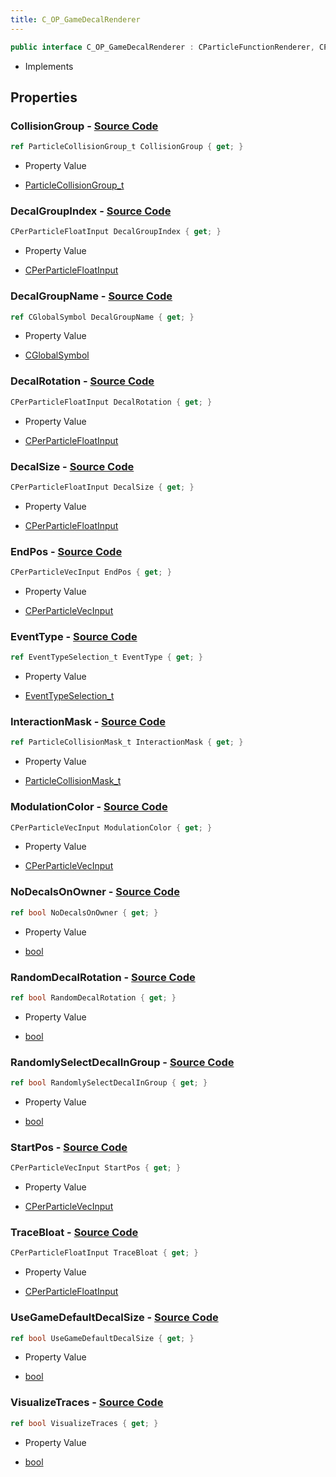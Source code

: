 ```yaml
---
title: C_OP_GameDecalRenderer
---
```


```csharp
public interface C_OP_GameDecalRenderer : CParticleFunctionRenderer, CParticleFunction, ISchemaClass<CParticleFunction>, ISchemaClass<CParticleFunctionRenderer>, ISchemaClass<C_OP_GameDecalRenderer>, ISchemaField, ISchemaClass, INativeHandle
```

- Implements

## Properties

### **CollisionGroup** - [Source Code](https://github.com/swiftly-solution/swiftlys2/blob/main/managed/src/SwiftlyS2.Generated/Schemas/Interfaces/C_OP_GameDecalRenderer.cs#L22)

```csharp
ref ParticleCollisionGroup_t CollisionGroup { get; }
```

- Property Value

- [ParticleCollisionGroup_t](/docs/api/shared/schemadefinitions/particlecollisiongroup_t)

### **DecalGroupIndex** - [Source Code](https://github.com/swiftly-solution/swiftlys2/blob/main/managed/src/SwiftlyS2.Generated/Schemas/Interfaces/C_OP_GameDecalRenderer.cs#L32)

```csharp
CPerParticleFloatInput DecalGroupIndex { get; }
```

- Property Value

- [CPerParticleFloatInput](/docs/api/shared/schemadefinitions/cperparticlefloatinput)

### **DecalGroupName** - [Source Code](https://github.com/swiftly-solution/swiftlys2/blob/main/managed/src/SwiftlyS2.Generated/Schemas/Interfaces/C_OP_GameDecalRenderer.cs#L16)

```csharp
ref CGlobalSymbol DecalGroupName { get; }
```

- Property Value

- [CGlobalSymbol](/docs/api/shared/natives/cglobalsymbol)

### **DecalRotation** - [Source Code](https://github.com/swiftly-solution/swiftlys2/blob/main/managed/src/SwiftlyS2.Generated/Schemas/Interfaces/C_OP_GameDecalRenderer.cs#L34)

```csharp
CPerParticleFloatInput DecalRotation { get; }
```

- Property Value

- [CPerParticleFloatInput](/docs/api/shared/schemadefinitions/cperparticlefloatinput)

### **DecalSize** - [Source Code](https://github.com/swiftly-solution/swiftlys2/blob/main/managed/src/SwiftlyS2.Generated/Schemas/Interfaces/C_OP_GameDecalRenderer.cs#L30)

```csharp
CPerParticleFloatInput DecalSize { get; }
```

- Property Value

- [CPerParticleFloatInput](/docs/api/shared/schemadefinitions/cperparticlefloatinput)

### **EndPos** - [Source Code](https://github.com/swiftly-solution/swiftlys2/blob/main/managed/src/SwiftlyS2.Generated/Schemas/Interfaces/C_OP_GameDecalRenderer.cs#L26)

```csharp
CPerParticleVecInput EndPos { get; }
```

- Property Value

- [CPerParticleVecInput](/docs/api/shared/schemadefinitions/cperparticlevecinput)

### **EventType** - [Source Code](https://github.com/swiftly-solution/swiftlys2/blob/main/managed/src/SwiftlyS2.Generated/Schemas/Interfaces/C_OP_GameDecalRenderer.cs#L18)

```csharp
ref EventTypeSelection_t EventType { get; }
```

- Property Value

- [EventTypeSelection_t](/docs/api/shared/schemadefinitions/eventtypeselection_t)

### **InteractionMask** - [Source Code](https://github.com/swiftly-solution/swiftlys2/blob/main/managed/src/SwiftlyS2.Generated/Schemas/Interfaces/C_OP_GameDecalRenderer.cs#L20)

```csharp
ref ParticleCollisionMask_t InteractionMask { get; }
```

- Property Value

- [ParticleCollisionMask_t](/docs/api/shared/schemadefinitions/particlecollisionmask_t)

### **ModulationColor** - [Source Code](https://github.com/swiftly-solution/swiftlys2/blob/main/managed/src/SwiftlyS2.Generated/Schemas/Interfaces/C_OP_GameDecalRenderer.cs#L36)

```csharp
CPerParticleVecInput ModulationColor { get; }
```

- Property Value

- [CPerParticleVecInput](/docs/api/shared/schemadefinitions/cperparticlevecinput)

### **NoDecalsOnOwner** - [Source Code](https://github.com/swiftly-solution/swiftlys2/blob/main/managed/src/SwiftlyS2.Generated/Schemas/Interfaces/C_OP_GameDecalRenderer.cs#L44)

```csharp
ref bool NoDecalsOnOwner { get; }
```

- Property Value

- [bool](https://learn.microsoft.com/dotnet/api/system.boolean)

### **RandomDecalRotation** - [Source Code](https://github.com/swiftly-solution/swiftlys2/blob/main/managed/src/SwiftlyS2.Generated/Schemas/Interfaces/C_OP_GameDecalRenderer.cs#L40)

```csharp
ref bool RandomDecalRotation { get; }
```

- Property Value

- [bool](https://learn.microsoft.com/dotnet/api/system.boolean)

### **RandomlySelectDecalInGroup** - [Source Code](https://github.com/swiftly-solution/swiftlys2/blob/main/managed/src/SwiftlyS2.Generated/Schemas/Interfaces/C_OP_GameDecalRenderer.cs#L42)

```csharp
ref bool RandomlySelectDecalInGroup { get; }
```

- Property Value

- [bool](https://learn.microsoft.com/dotnet/api/system.boolean)

### **StartPos** - [Source Code](https://github.com/swiftly-solution/swiftlys2/blob/main/managed/src/SwiftlyS2.Generated/Schemas/Interfaces/C_OP_GameDecalRenderer.cs#L24)

```csharp
CPerParticleVecInput StartPos { get; }
```

- Property Value

- [CPerParticleVecInput](/docs/api/shared/schemadefinitions/cperparticlevecinput)

### **TraceBloat** - [Source Code](https://github.com/swiftly-solution/swiftlys2/blob/main/managed/src/SwiftlyS2.Generated/Schemas/Interfaces/C_OP_GameDecalRenderer.cs#L28)

```csharp
CPerParticleFloatInput TraceBloat { get; }
```

- Property Value

- [CPerParticleFloatInput](/docs/api/shared/schemadefinitions/cperparticlefloatinput)

### **UseGameDefaultDecalSize** - [Source Code](https://github.com/swiftly-solution/swiftlys2/blob/main/managed/src/SwiftlyS2.Generated/Schemas/Interfaces/C_OP_GameDecalRenderer.cs#L38)

```csharp
ref bool UseGameDefaultDecalSize { get; }
```

- Property Value

- [bool](https://learn.microsoft.com/dotnet/api/system.boolean)

### **VisualizeTraces** - [Source Code](https://github.com/swiftly-solution/swiftlys2/blob/main/managed/src/SwiftlyS2.Generated/Schemas/Interfaces/C_OP_GameDecalRenderer.cs#L46)

```csharp
ref bool VisualizeTraces { get; }
```

- Property Value

- [bool](https://learn.microsoft.com/dotnet/api/system.boolean)

